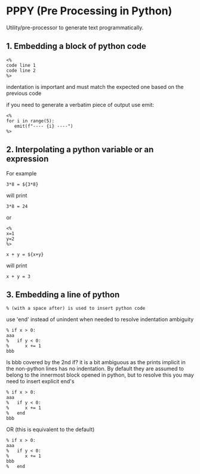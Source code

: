 # PPPY (Pre Processing in Python)

Utility/pre-processor to generate text programmatically.


## 1. Embedding a block of python code

    <%
    code line 1
    code line 2
    %>

indentation is important and must match the expected one based on the previous
code

if you need to generate a verbatim piece of output use emit:

    <%
    for i in range(5):
       emit(f"---- {i} ----")
    %>



## 2. Interpolating a python variable or an expression

For example 

    3*8 = ${3*8}

will print

    3*8 = 24

or

    <%
    x=1
    y=2
    %>

    x + y = ${x+y}

will print

    x + y = 3



## 3. Embedding a line of python

    % (with a space after) is used to insert python code

use 'end' instead of unindent when needed to resolve indentation ambiguity

    % if x > 0:
    aaa
    %   if y < 0:
    %      x += 1
    bbb  

Is bbb covered by the 2nd if?  it is a bit ambiguous as the prints implicit
in the non-python lines has no indentation. By default they are assumed to 
belong to the innermost block opened in python, but to resolve this you may 
need to insert explicit end's

    % if x > 0:
    aaa
    %   if y < 0:
    %      x += 1
    %   end
    bbb  

OR (this is equivalent to the default)

    % if x > 0:
    aaa
    %   if y < 0:
    %      x += 1
    bbb  
    %   end

